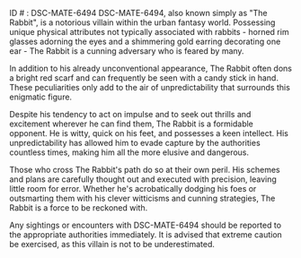 ID # : DSC-MATE-6494
DSC-MATE-6494, also known simply as "The Rabbit", is a notorious villain within the urban fantasy world. Possessing unique physical attributes not typically associated with rabbits - horned rim glasses adorning the eyes and a shimmering gold earring decorating one ear - The Rabbit is a cunning adversary who is feared by many.

In addition to his already unconventional appearance, The Rabbit often dons a bright red scarf and can frequently be seen with a candy stick in hand. These peculiarities only add to the air of unpredictability that surrounds this enigmatic figure.

Despite his tendency to act on impulse and to seek out thrills and excitement wherever he can find them, The Rabbit is a formidable opponent. He is witty, quick on his feet, and possesses a keen intellect. His unpredictability has allowed him to evade capture by the authorities countless times, making him all the more elusive and dangerous.

Those who cross The Rabbit's path do so at their own peril. His schemes and plans are carefully thought out and executed with precision, leaving little room for error. Whether he's acrobatically dodging his foes or outsmarting them with his clever witticisms and cunning strategies, The Rabbit is a force to be reckoned with.

Any sightings or encounters with DSC-MATE-6494 should be reported to the appropriate authorities immediately. It is advised that extreme caution be exercised, as this villain is not to be underestimated.